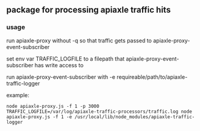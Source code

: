 ## package for processing apiaxle traffic hits

### usage

run apiaxle-proxy without -q so that traffic gets passed to apiaxle-proxy-event-subscriber

set env var TRAFFIC_LOGFILE to a filepath that apiaxle-proxy-event-subscriber has write access to

run apiaxle-proxy-event-subscriber with -e requireable/path/to/apiaxle-traffic-logger

example:
```
node apiaxle-proxy.js -f 1 -p 3000
TRAFFIC_LOGFILE=/var/log/apiaxle-traffic-processors/traffic.log node apiaxle-proxy.js -f 1 -e /usr/local/lib/node_modules/apiaxle-traffic-logger
```
